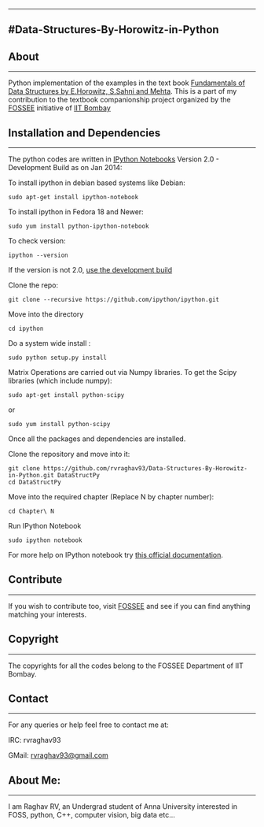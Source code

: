 ------------------------------
#Data-Structures-By-Horowitz-in-Python
------------------------------

## About
------------------------------

Python implementation of the examples in the text book [Fundamentals of Data Structures by E.Horowitz, S.Sahni and Mehta](http://www.amazon.in/dp/8173716064/ref=cm_sw_r_tw_dp_P0I9sb188T11M).
This is a part of my contribution to the textbook companionship project organized by the [FOSSEE](http://python.fossee.in/) initiative of [IIT Bombay](https://www.iitb.ac.in/)

## Installation and Dependencies
------------------------------

The python codes are written in [IPython Notebooks](http://ipython.org/notebook.html) Version 2.0 - Development Build as on Jan 2014:

To install ipython in debian based systems like Debian:
    
    sudo apt-get install ipython-notebook

To install ipython in Fedora 18 and Newer:
    
    sudo yum install python-ipython-notebook

To check version:
    
    ipython --version

If the version is not 2.0, [use the development build](https://github.com/ipython/ipython)

Clone the repo:

    git clone --recursive https://github.com/ipython/ipython.git

Move into the directory

    cd ipython

Do a system wide install :

    sudo python setup.py install

Matrix Operations are carried out via Numpy libraries.
To get the Scipy libraries (which include numpy):

    sudo apt-get install python-scipy

or 

    sudo yum install python-scipy

Once all the packages and dependencies are installed.

Clone the repository and move into it:

    git clone https://github.com/rvraghav93/Data-Structures-By-Horowitz-in-Python.git DataStructPy
    cd DataStructPy

Move into the required chapter (Replace N by chapter number):

    cd Chapter\ N

Run IPython Notebook

    sudo ipython notebook
    
    
For more help on IPython notebook try [this official documentation](http://ipython.org/ipython-doc/stable/interactive/notebook.html).

## Contribute
----------------------

If you wish to contribute too, visit [FOSSEE](http://fossee.in/) and see if you can find anything matching your interests.

## Copyright
-----------------------

The copyrights for all the codes belong to the FOSSEE Department of IIT Bombay.

## Contact

-----------------------

For any queries or help feel free to contact me at:

IRC:      rvraghav93

GMail:    rvraghav93@gmail.com

## About Me:

-----------------------

I am Raghav RV, an Undergrad student of Anna University interested in FOSS, python, C++, computer vision, big data etc...

